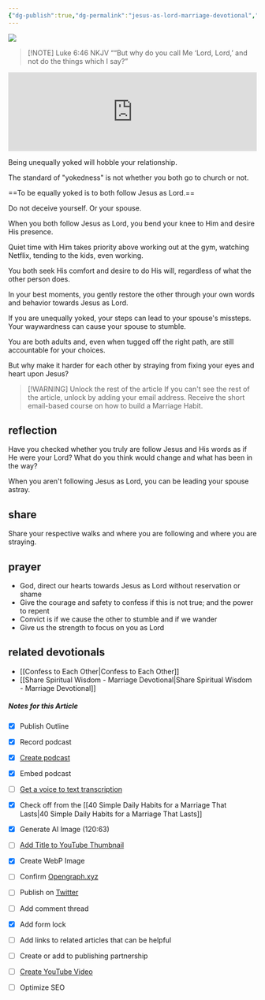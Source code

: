 ```yaml
---
{"dg-publish":true,"dg-permalink":"jesus-as-lord-marriage-devotional","permalink":"/jesus-as-lord-marriage-devotional/","metatags":{"description":"This marriage devotional asks whom do you call Lord?","og:image":"https://res.cloudinary.com/dt9hlo5sw/image/upload/v1684342506/obsidian/image_uyng5f.png"},"created":"","updated":""}
---
```


![](https://res.cloudinary.com/dt9hlo5sw/image/upload/v1684342506/obsidian/image_uyng5f.png)


> [!NOTE] Luke‬ ‭6‬:‭46‬ ‭NKJV‬‬
> ““But why do you call Me ‘Lord, Lord,’ and not do the things which I say?” ‭‭

<div class="podcastdotco-wrapper"><iframe data-target="the-marriage-habit/follow-jesus-as-lord" src="https://play.pod.co/the-marriage-habit/follow-jesus-as-lord" frameborder="0" width="100%" scrolling="no" style="overflow:hidden;max-width:750px;height:160px;"class="podcastdotco-player podcastdotco-player--episode"></iframe><script src="https://play.pod.co/embed/frame-v1.js"></script></div>

Being unequally yoked will hobble your relationship. 

The standard of "yokedness" is not whether you both go to church or not. 

==To be equally yoked is to both follow Jesus as Lord.== 

Do not deceive yourself. Or your spouse. 

When you both follow Jesus as Lord, you bend your knee to Him and desire His presence. 

Quiet time with Him takes priority above working out at the gym, watching Netflix, tending to the kids, even working. 

You both seek His comfort and desire to do His will, regardless of what the other person does.  

In your best moments, you gently restore the other through your own words and behavior towards Jesus as Lord. 

If you are unequally yoked, your steps can lead to your spouse's missteps. Your waywardness can cause your spouse to stumble. 

You are both adults and, even when tugged off the right path, are still accountable for your choices. 

But why make it harder for each other by straying from fixing your eyes and heart upon Jesus?
> [!WARNING] Unlock the rest of the article
> If you can't see the rest of the article, unlock by adding your email address.  Receive the short email-based course on how to build a Marriage Habit.
<div class="convertful-202420"></div>
<!--- form here -->
<div class="convertful-202420"></div>

## reflection
Have you checked whether you truly are follow Jesus and His words as if He were your Lord?  What do you think would change and what has been in the way?

When you aren't following Jesus as Lord, you can be leading your spouse astray. 

## share
Share your respective walks and where you are following and where you are straying. 

## prayer
- God, direct our hearts towards Jesus as Lord without reservation or shame
- Give the courage and safety to confess if this is not true; and the power to repent
- Convict is if we cause the other to stumble and if we wander
- Give us the strength to focus on you as Lord

## related devotionals
- [[Confess to Each Other\|Confess to Each Other]]
- [[Share Spiritual Wisdom - Marriage Devotional\|Share Spiritual Wisdom - Marriage Devotional]]


##### Notes for this Article
- [x] Publish Outline
- [x] Record podcast
- [x] [Create podcast](https://studio.podcast.co/login)
- [x] Embed podcast
- [ ] [Get a voice to text transcription](https://happyscribe.com) 
- [x] Check off from the [[40 Simple Daily Habits for a Marriage That Lasts\|40 Simple Daily Habits for a Marriage That Lasts]]
- [x] Generate AI Image (120:63)
- [ ] [Add Title to YouTube Thumbnail](https://pixelied.com)
- [x] Create WebP Image
- [ ] Confirm [Opengraph.xyz](https://opengraph.xyz)
- [ ] Publish on [Twitter](https://twitter.com)
- [ ] Add comment thread
- [x] Add form lock
- [ ] Add links to related articles that can be helpful
- [ ] Create or add to publishing partnership

- [ ] [Create YouTube Video](https://flixier.com)
- [ ] Optimize SEO

